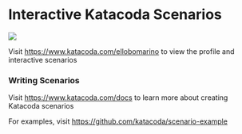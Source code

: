 # Interactive Katacoda Scenarios

[![](http://shields.katacoda.com/katacoda/ellobomarino/count.svg)](https://www.katacoda.com/ellobomarino "Get your profile on Katacoda.com")

Visit https://www.katacoda.com/ellobomarino to view the profile and interactive scenarios

### Writing Scenarios
Visit https://www.katacoda.com/docs to learn more about creating Katacoda scenarios

For examples, visit https://github.com/katacoda/scenario-example
